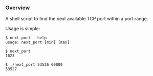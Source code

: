 ### Overview

A shell script to find the next available TCP port within a port range.

Usage is simple:

```shell
$ next_port --help
usage: next_port [min] [max]

$ next_port
1023

$ ./next_port 53526 60000
53527
```

